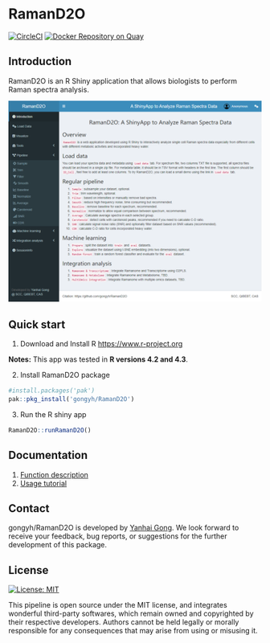 # RamanD2O

<!-- badges: start -->
[![CircleCI](https://dl.circleci.com/status-badge/img/gh/gongyh/RamanD2O/tree/master.svg?style=svg)](https://dl.circleci.com/status-badge/redirect/gh/gongyh/RamanD2O/tree/master)
[![Docker Repository on Quay](https://quay.io/repository/gongyh/ramand2o/status "Docker Repository on Quay")](https://quay.io/repository/gongyh/ramand2o)
<!-- badges: end -->

## Introduction

RamanD2O is an R Shiny application that allows biologists to perform Raman spectra analysis.

![User interface of RamanD2O](RamanD2O.png)

## Quick start

1. Download and Install R
https://www.r-project.org

**Notes:** This app was tested in **R versions 4.2 and 4.3**.

2. Install RamanD2O package
```r
#install.packages('pak')
pak::pkg_install('gongyh/RamanD2O')
```

3. Run the R shiny app
```r
RamanD2O::runRamanD2O()
```

## Documentation

1. [Function description](inst/functions.md)
2. [Usage tutorial](inst/usage.md)

## Contact

gongyh/RamanD2O is developed by [Yanhai Gong](mailto:gongyh@qibebt.ac.cn). We look forward to receive your feedback, bug reports, or suggestions for the further development of this package.

## License

[![License: MIT](https://img.shields.io/badge/License-MIT-yellow.svg)](https://opensource.org/licenses/MIT)

This pipeline is open source under the MIT license, and integrates wonderful third-party softwares, which remain owned and copyrighted by their respective developers. Authors cannot be held legally or morally responsible for any consequences that may arise from using or misusing it.

